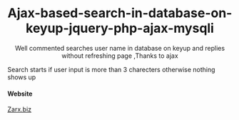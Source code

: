 <h1 align='center'> Ajax-based-search-in-database-on-keyup-jquery-php-ajax-mysqli</h1>
<p align='center'>Well commented searches user name in database on keyup and replies without refreshing page ,Thanks to ajax</p>

<p>Search starts if user input is more than 3 charecters otherwise nothing shows up</p>


<h4>Website</h4>
<a href="https://zarx.biz" target='_blank'>Zarx.biz</a>





